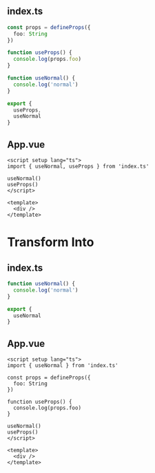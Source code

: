 ## index.ts
```ts 
const props = defineProps({
  foo: String
})

function useProps() {
  console.log(props.foo)
}

function useNormal() {
  console.log('normal')
}

export {
  useProps,
  useNormal
}
```

## App.vue
```vue
<script setup lang="ts">
import { useNormal, useProps } from 'index.ts'

useNormal()
useProps()
</script>

<template>
  <div />
</template>
```

# Transform Into

## index.ts
```ts 
function useNormal() {
  console.log('normal')
}

export {
  useNormal
}
```

## App.vue
```vue
<script setup lang="ts">
import { useNormal } from 'index.ts'

const props = defineProps({
  foo: String
})

function useProps() {
  console.log(props.foo)
}

useNormal()
useProps()
</script>

<template>
  <div />
</template>
```



